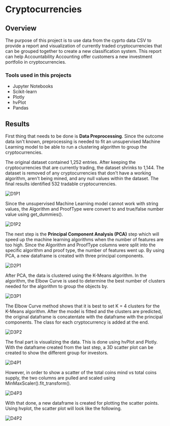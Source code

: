 # Cryptocurrencies

## Overview
The purpose of this project is to use data from the cyprto data CSV to provide a report and visualization of currently traded cryptocurrencies that can be grouped together to create a new classification system. This report can help Accountability Accounting offer customers a new investment portfolio in cryptocurrencies.

### Tools used in this projects
* Jupyter Notebooks
* Scikit-learn
* Plotly
* hvPlot
* Pandas

## Results

First thing that needs to be done is **Data Preprocessing**. Since the outcome data isn't known, preprocessing is needed to fit an unsupervised Machine Learning model to be able to run a clustering algorithm to group the cryptocurrencies.  

The original dataset contained 1,252 entries. After keeping the cryptocurrencies that are currently trading, the dataset shrinks to 1,144. The dataset is removed of any cryptocurrencies that don't have a working algorithm, aren't being mined, and any null values within the dataset. The final results identified 532 tradable cryptocurrencies. 

![D1P1](https://user-images.githubusercontent.com/109183214/207119238-d55e3e16-bf69-460b-9571-1764b56ed8a5.png)

Since the unsupervised Machine Learning model cannot work with string values, the Algorithm and ProofType were convert to and true/false number value using get_dummies().

![D1P2](https://user-images.githubusercontent.com/109183214/207120461-c1273eb7-0215-4d99-a520-11ea1fd5e043.png)

The next step is the **Principal Component Analysis (PCA)** step which will speed up the machine learning algorithms when the number of features are too high. Since the Algorithm and ProofType columns were split into the specific algorithm and proof type, the number of features went up. By using PCA, a new dataframe is created with three principal components.

![D2P1](https://user-images.githubusercontent.com/109183214/207126229-6968ffa9-509c-4834-a5a5-3fd9013db97a.png)

After PCA, the data is clustered using the K-Means algorithm. In the algorithm, the Elbow Curve is used to determine the best number of clusters needed for the algorithm to group the objects by.

![D3P1](https://user-images.githubusercontent.com/109183214/207127611-36543917-5d3e-4890-b7b6-9b0452853bb9.png)

The Elbow Curve method shows that it is best to set K = 4 clusters for the K-Means algorithm. After the model is fitted and the clusters are predicted, the original dataframe is concatentate with the dataframe with the principal components. The class for each cryptocurrency is added at the end.

![D3P2](https://user-images.githubusercontent.com/109183214/207129346-954f8ec4-214a-45e4-9110-fbddb54debed.png)

The final part is visualizing the data. This is done using hvPlot and Plotly. With the dataframe created from the last step, a 3D scatter plot can be created to show the different group for investors.

![D4P1](https://user-images.githubusercontent.com/109183214/207130476-f912621f-53e6-4555-b074-297d157c6bb7.png)

However, in order to show a scatter of the total coins mind vs total coins supply, the two columns are pulled and scaled using MinMaxScaler().fit_transform().

![D4P3](https://user-images.githubusercontent.com/109183214/207130948-5cce091e-96cd-4519-96bd-03cf8198d489.png)

With that done, a new dataframe is created for plotting the scatter points. Using hvplot, the scatter plot will look like the following.

![D4P2](https://user-images.githubusercontent.com/109183214/207131196-2f90a1f5-28c9-411f-919b-274e17b80a57.png)
